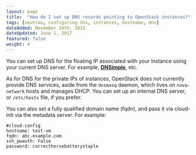 ```yaml
---
layout: page
title:  "How do I set up DNS records pointing to OpenStack instances?"
tags: [neutron, configuring dns, instances, hostname, dns]
dateAdded: November 24th, 2015
dateUpdated: June 1, 2017
featured: false
weight: 4
---
```


You can set up DNS for the floating IP associated with your instance using your current DNS server.  For example, [**DNSimple**](https://dnsimple.com), etc.

As for DNS for the private IPs of instances, OpenStack does not currently provide DNS services, aside from the `dnsmasq` daemon, which lives on `nova-network` hosts and manages DHCP.  You can set up an internal DNS server, or `/etc/hosts` file, if you prefer.

You can also set a fully qualified domain name (fqdn), and pass it via cloud-init via the metadata server.  For example:

```
#cloud-config
hostname: test-vm
fqdn: abc.example.com
ssh_pwauth: False
password: correcthorsebatterystaple
```
